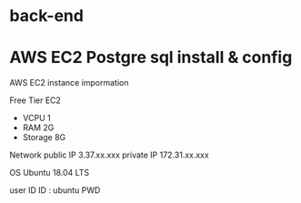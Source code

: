 # back-end

# AWS EC2 Postgre sql install & config

AWS EC2 instance impormation

Free Tier EC2
* VCPU 1
* RAM 2G
* Storage 8G

Network
public IP 3.37.xx.xxx
private IP 172.31.xx.xxx

OS
Ubuntu 18.04 LTS

user ID
ID : ubuntu
PWD
